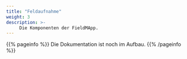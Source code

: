 ```yaml
---
title: "Feldaufnahme"
weight: 3
description: >-
     Die Komponenten der FieldMApp.
---
```


{{% pageinfo %}}
Die Dokumentation ist noch im Aufbau.
{{% /pageinfo %}}
